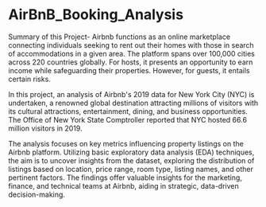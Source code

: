 # AirBnB_Booking_Analysis
Summary of this Project-
Airbnb functions as an online marketplace connecting individuals seeking to rent out their homes with those in search of accommodations in a given area. The platform spans over 100,000 cities across 220 countries globally. For hosts, it presents an opportunity to earn income while safeguarding their properties. However, for guests, it entails certain risks.

In this project, an analysis of Airbnb's 2019 data for New York City (NYC) is undertaken, a renowned global destination attracting millions of visitors with its cultural attractions, entertainment, dining, and business opportunities. The Office of New York State Comptroller reported that NYC hosted 66.6 million visitors in 2019.

The analysis focuses on key metrics influencing property listings on the Airbnb platform. Utilizing basic exploratory data analysis (EDA) techniques, the aim is to uncover insights from the dataset, exploring the distribution of listings based on location, price range, room type, listing names, and other pertinent factors. The findings offer valuable insights for the marketing, finance, and technical teams at Airbnb, aiding in strategic, data-driven decision-making.
